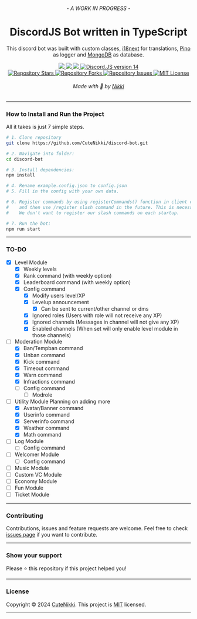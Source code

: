 <div align="center">
  <h6 > - A WORK IN PROGRESS - </h6>

  <h1>DiscordJS Bot written in TypeScript</h3>

  <p>This discord bot was built with custom classes, <a href="https://www.i18next.com/">i18next</a> for translations, <a href="https://getpino.io/">Pino</a> as logger and <a href="https://www.mongodb.com/">MongoDB</a> as database.</p>

  <a href="https://www.i18next.com/" >
    <img src="https://img.shields.io/badge/translation-i18next-blue?style=for-the-badge" />
  </a>
  <a href="https://getpino.io/" >
    <img src="https://img.shields.io/badge/logger-pino-blue?style=for-the-badge" />
  </a>
  <a href="https://www.mongodb.com/" >
    <img src="https://img.shields.io/badge/database-mongodb-blue?style=for-the-badge" />
  </a>
  <a href="https://github.com/discordjs/discord.js/">
    <img src="https://img.shields.io/badge/discord.js-v14-blue?style=for-the-badge" alt="Discord.JS version 14" />
  </a>
  <br>
  <a href="https://github.com/CuteNikki/discord-bot/stargazers">
    <img src="https://img.shields.io/github/stars/CuteNikki/discord-bot?style=for-the-badge" alt="Repository Stars" />
  </a>
  <a href="https://github.com/CuteNikki/discord-bot/forks">
    <img src="https://img.shields.io/github/forks/CuteNikki/discord-bot?style=for-the-badge" alt="Repository Forks" />
  </a>
  <a href="https://github.com/CuteNikki/discord-bot/issues">
    <img src="https://img.shields.io/github/issues/CuteNikki/discord-bot?style=for-the-badge" alt="Repository Issues" />
  </a>
  <a href="https://opensource.org/licenses/MIT" >
    <img src="https://img.shields.io/badge/license-MIT-blue?style=for-the-badge" alt="MIT License" />
  </a>
  <h6>
    Made with 💖 by <a href="https://github.com/CuteNikki/">Nikki</a>
  </h6>
</div>

<hr>

<h3>How to Install and Run the Project</h3>

All it takes is just 7 simple steps.

```bash
# 1. Clone repository
git clone https://github.com/CuteNikki/discord-bot.git

# 2. Navigate into folder:
cd discord-bot

# 3. Install dependencies:
npm install

# 4. Rename example.config.json to config.json
# 5. Fill in the config with your own data.

# 6. Register commands by using registerCommands() function in client class 
#    and then use /register slash command in the future. This is necessary! 
#    We don't want to register our slash commands on each startup.

# 7. Run the bot:
npm run start
```

<hr>

<h3>TO-DO</h3>

- [X] Level Module
  - [x] Weekly levels
  - [x] Rank command (with weekly option)
  - [x] Leaderboard command (with weekly option)
  - [x] Config command
    - [x] Modify users level/XP
    - [x] Levelup announcement
      - [x] Can be sent to current/other channel or dms
    - [x] Ignored roles
          (Users with role will not receive any XP)
    - [x] Ignored channels
          (Messages in channel will not give any XP)
    - [x] Enabled channels
          (When set will only enable level module in those channels)
- [ ] Moderation Module
  - [x] Ban/Tempban command
  - [x] Unban command
  - [x] Kick command
  - [x] Timeout command
  - [x] Warn command
  - [x] Infractions command
  - [ ] Config command
    - [ ] Modrole
- [ ] Utility Module
      Planning on adding more
  - [x] Avatar/Banner command
  - [x] Userinfo command
  - [x] Serverinfo command
  - [x] Weather command
  - [x] Math command
- [ ] Log Module
  - [ ] Config command
- [ ] Welcomer Module
  - [ ] Config command
- [ ] Music Module
- [ ] Custom VC Module
- [ ] Economy Module
- [ ] Fun Module
- [ ] Ticket Module

<hr>

<h3>Contributing</h3>

Contributions, issues and feature requests are welcome.
Feel free to check <a href="https://github.com/CuteNikki/discord-bot/issues">issues page</a> if you want to contribute.

<hr>

<h3>Show your support</h3>

Please ⭐️ this repository if this project helped you!

<hr>

<h3>License</h3>

Copyright © 2024 <a href="https://github.com/CuteNikki">CuteNikki</a>.
This project is <a href="https://github.com/CuteNikki/discord-bot/blob/main/LICENSE">MIT</a> licensed.

<hr>
